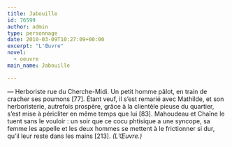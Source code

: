 ```yaml
---
title: Jabouille
id: 76599
author: admin
type: personnage
date: 2010-03-09T10:27:09+00:00
excerpt: "L'Œuvre"
novel:
  - oeuvre
main_name: Jabouille

---
```

— Herboriste rue du Cherche-Midi. Un petit homme pâlot, en train de cracher ses poumons [77]. Étant veuf, il s&rsquo;est remarié avec Mathilde, et son herboristerie, autrefois prospère, grâce à la clientèle pieuse du quartier, s&rsquo;est mise à péricliter en même temps que lui [83]. Mahoudeau et Chaîne le tuent sans le vouloir : un soir que ce cocu phtisique a une syncope, sa femme les appelle et les deux hommes se mettent à le frictionner si dur, qu&rsquo;il leur reste dans les mains [213]. _(L&rsquo;Œuvre.)_